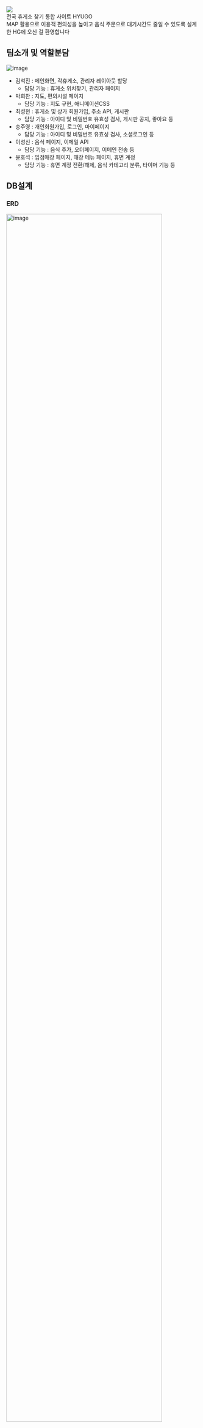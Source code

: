 <img src="https://capsule-render.vercel.app/api?type=wave&color=auto&height=400&section=header&text=HYUGO&fontSize=90" />
<br>
<div > 
전국 휴게소 찾기 통합 사이트 HYUGO<br>
MAP 활용으로 이용객 편의성을 높이고 음식 주문으로 대기시간도 줄일 수 있도록 설계한 HG에 오신 걸 환영합니다 <br>
</div>
</div>


## 팀소개 및 역할분담
![image](https://github.com/jooyoungsong/SemiProject/assets/111737185/7be0541a-db69-47a4-8057-e77a4bdc89d6)

- 김석진 : 메인화면, 각휴게소, 관리자 레이아웃 할당
  - 담당 기능 : 휴게소 위치찾기, 관리자 페이지
- 박희찬 : 지도, 편의시설 페이지
  - 담당 기능 : 지도 구현, 애니메이션CSS
- 최성현 : 휴게소 및 상가 회원가입, 주소 API, 게시판
  - 담당 기능 : 아이디 및 비밀번호 유효성 검사, 게시판 공지, 좋아요 등
- 송주영 : 개인회원가입, 로그인, 마이페이지
  - 담당 기능 : 아이디 및 비밀번호 유효성 검사, 소셜로그인 등
- 이성신 : 음식 페이지, 이메일 API
  - 담당 기능 : 음식 추가, 오더페이지, 이메인 전송 등
- 윤호석 : 입점매장 페이지, 매장 메뉴 페이지, 휴면 계정
  - 담당 기능 : 휴면 계정 전환/해제, 음식 카테고리 분류, 타이머 기능 등

## DB설계

### ERD
<img width="90%" alt="image" src="https://github.com/jooyoungsong/SemiProject/assets/111737185/9f260ea0-8757-41e6-a84a-d2a32bd6c2c3">

### 테이블 정의서
<img width="90%" alt="image" src="https://github.com/jooyoungsong/SemiProject/assets/111737185/0455932b-5cba-4496-8917-a42d9b42adad">

## Tech Stacks
![image](https://github.com/jooyoungsong/SemiProject/assets/111737185/fc30b235-986d-477c-9c63-7d9bf49c1144)

<div><h4>프론트엔드</h4>
    <img src="https://img.shields.io/badge/Bootstrap-7952B3?style=flat&logo=Bootstrap&logoColor=white">
    <img src="https://img.shields.io/badge/HTML5-E34F26?style=flat&logo=HTML5&logoColor=white">
    <img src="https://img.shields.io/badge/CSS3-1572B6?style=flat&logo=CSS3&logoColor=white">
    <img src="https://img.shields.io/badge/jQuery-0769AD?style=flat&logo=jQuery&logoColor=white">
    <img src="https://img.shields.io/badge/Javascript-F7DF1E?style=flat&logo=Javascript&logoColor=white">
</div>

<div><h4>백엔드</h4>
  <img src="https://img.shields.io/badge/Java-007396?style=flat&logo=Java&logoColor=white">
  <img src="https://img.shields.io/badge/JSP-007396?style=flat&logo=Java&logoColor=white">
  <img src="https://img.shields.io/badge/Apache%20Tomcat-F8DC75?style=flat&logo=Apache%20Tomcat&logoColor=white">
</div>

<div><h4>DB</h4>
  <img src="https://img.shields.io/badge/MySQL-4479A1?style=flat&logo=MySQL&logoColor=white">
  <img src="https://img.shields.io/badge/AWS-232F3E?style=flat&logo=AWS&logoColor=white">
</div>

<div><h4>communication</h4>
  <img src="https://img.shields.io/badge/Github-181717?style=flat&logo=Github&logoColor=white">
  <img src="https://img.shields.io/badge/Discord-5865F2?style=flat&logo=Github&logoColor=white">
</div><br>



## 연락처

프로젝트와 관련된 문의 및 협업은 아래 연락처로 연락바랍니다.

- 김석진 이메일 : pou11uyt@naver.com
  - Git 주소 : https://github.com/ruky1
- 박희찬 이메일 : luis1018@naver.com
  - Git 주소 : https://github.com/itephc
- 최성현 이메일 : tjdgus9773@gamil.com
  - Git 주소 : https://github.com/dawn-sh
- 송주영 이메일 : jystech10@naver.com
  - Git 주소 : https://github.com/jooyoungsong
- 이성신 이메일 : ssung2sin@naver.com
  - Git 주소 : https://github.com/ssung2sin
- 윤호석 이메일 : hs970216@naver.com
  - Git 주소 : https://github.com/otfeb


## 시연 영상

### 김석진

-반응형
![반응형](https://github.com/jooyoungsong/SemiProject/assets/45508671/47fbf7fe-82c4-45cb-b01d-f8550c5ee7c6)
- 휴게소 위치 검색및찾기
![휴게소리스트](https://github.com/jooyoungsong/SemiProject/assets/45508671/4d9ed1db-9c29-4ef6-9081-269079ce84c9)
- 휴게소 추가 및 생성
![KakaoTalk_Photo_2023-09-25-17-15-59 003](https://github.com/jooyoungsong/SemiProject/assets/111737185/994362ea-939c-4b2c-a99e-3632912caa2e)
- 관리자 페이지 이동
![관리자페이지이동](https://github.com/jooyoungsong/SemiProject/assets/45508671/664b936e-2416-4456-9d06-03ef5d87fb1e)
### 박희찬
- 지도 API 구현
<img width="708" alt="스크린샷 2023-09-21 181703" src="https://github.com/jooyoungsong/SemiProject/assets/136789700/a907a3a7-7887-4d96-8967-f418b6e4e642">

- 편의시설 안내 페이지

![편의시설안내1](https://github.com/jooyoungsong/SemiProject/assets/136789700/8b291000-a779-4d2d-bbbd-d55f98e46153)
![편의시설안내2](https://github.com/jooyoungsong/SemiProject/assets/136789700/cf032ad3-e25a-4165-814a-6e85e4cb7db2)
![편의시설안내3](https://github.com/jooyoungsong/SemiProject/assets/136789700/283eaf07-5c89-46cd-ad10-005d3acfddd2)

### 최성현
- 회원가입 유효성 검사 및 주소 API
![회원가입 유효성 검사](https://github.com/jooyoungsong/SemiProject/assets/111737185/588cd1cf-93e3-4684-925f-f404b928e0b2)
- 게시글 인기글 모음 및 버튼 CSS
![인기글 모음 및 버튼 css](https://github.com/jooyoungsong/SemiProject/assets/111737185/4aa9fae6-7bb3-48fb-83bd-9c4fe75829fa)
- 게시글 수 변경
![게시물 갯수](https://github.com/jooyoungsong/SemiProject/assets/111737185/c13cb02a-9d2a-46f0-a9a6-af09c3525cc0)

### 송주영
-메인페이지 css
![main css Animation](https://github.com/jooyoungsong/SemiProject/assets/136789635/099620de-9c33-4ab3-8a4f-37f82d9e66d6)
-개인회원가입
![idpassAnimation](https://github.com/jooyoungsong/SemiProject/assets/136789635/8ee89b3a-5c7f-4ee3-99c8-2403b313e6a6)
![emailbirthhpAnimation](https://github.com/jooyoungsong/SemiProject/assets/136789635/08d6b093-5475-4260-b72b-5cc1c9e8252e)
-로그인 css/기능
![login1Animation](https://github.com/jooyoungsong/SemiProject/assets/136789635/bab56bb6-0052-4c54-b6a4-cfd47ea5a1bd)
-네이버 로그인
![naverLoginAnimation](https://github.com/jooyoungsong/SemiProject/assets/136789635/6cff86f0-95c4-4bcb-9e51-db29a9bf1619)
-마이페이지
![네이버로그인마이페이지](https://github.com/jooyoungsong/SemiProject/assets/136789635/d11b870a-4a52-45a3-93c1-831b4411f299)

### 이성신
- 음식추가
<video src="https://github.com/jooyoungsong/SemiProject/assets/136788985/99ef3e83-e099-419d-a5a6-81f47589cf99.mp4" type="video/mp4"></video>
- 디테일페이지
![디테일 페이지](https://github.com/jooyoungsong/SemiProject/assets/136788985/b1e64fca-487d-4cd7-82a1-2b20840b68ee)
- 오더페이지&결제API(카카오페이&토스)
![결제 및 오더페이지](https://github.com/jooyoungsong/SemiProject/assets/136788985/6504b94a-b4b6-46e2-8b49-2639138806bc)
- 매장&유저 주문창
<video src="https://github.com/jooyoungsong/SemiProject/assets/136788985/85a3f9c1-a0e4-4826-a55f-f8cbe1639b90.mp4" type="video/mp4"></video>
- 이메일API&난수발생
![난수발생](https://github.com/jooyoungsong/SemiProject/assets/136788985/eba3a3ba-2e5c-48f3-9d72-77c4ced922e3)

### 윤호석
- 휴면계정 이메일 인증 1
![KakaoTalk_Photo_2023-09-25-17-21-12 001](https://github.com/jooyoungsong/SemiProject/assets/111737185/0cbfab6d-9f0c-4b04-b633-7f108c997ffe)
- 휴면계정 이메일 인증 2
![KakaoTalk_Photo_2023-09-25-17-21-12 002](https://github.com/jooyoungsong/SemiProject/assets/111737185/648f8219-ac9e-4974-a187-c4d41d740bb7)
- 매장 페이지 기능 1
![KakaoTalk_Photo_2023-09-25-17-21-12 003](https://github.com/jooyoungsong/SemiProject/assets/111737185/696ed586-2d24-423b-8bfe-dad85f361bee)
- 매장 페이지 기능 2
![KakaoTalk_Photo_2023-09-25-17-21-12 004](https://github.com/jooyoungsong/SemiProject/assets/111737185/df33197b-f45d-48bc-929b-3364ed6cffda)

